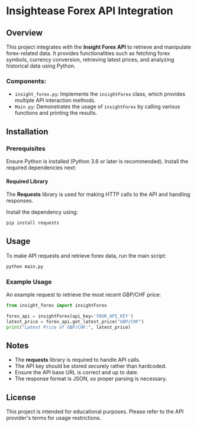 # Insightease Forex API Integration

## Overview
This project integrates with the **Insight Forex API** to retrieve and manipulate forex-related data. It provides functionalities such as fetching forex symbols, currency conversion, retrieving latest prices, and analyzing historical data using Python.

### Components:
- `insight_forex.py`: Implements the `insightForex` class, which provides multiple API interaction methods.
- `Main.py`: Demonstrates the usage of `insightForex` by calling various functions and printing the results.

## Installation
### Prerequisites
Ensure Python is installed (Python 3.6 or later is recommended). Install the required dependencies next:

#### Required Library
The **Requests** library is used for making HTTP calls to the API and handling responses.

Install the dependency using:
```sh
pip install requests
```

## Usage
To make API requests and retrieve forex data, run the main script:
```sh
python main.py
```

### Example Usage
An example request to retrieve the most recent GBP/CHF price:
```python
from insight_forex import insightForex

forex_api = insightForex(api_key='YOUR_API_KEY')
latest_price = forex_api.get_latest_price("GBP/CHF")
print("Latest Price of GBP/CHF:", latest_price)
```

## Notes
- The **requests** library is required to handle API calls.
- The API key should be stored securely rather than hardcoded.
- Ensure the API base URL is correct and up to date.
- The response format is JSON, so proper parsing is necessary.

## License
This project is intended for educational purposes. Please refer to the API provider's terms for usage restrictions.
